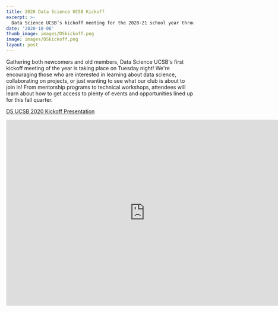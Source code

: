 ```yaml
---
title: 2020 Data Science UCSB Kickoff
excerpt: >-
  Data Science UCSB’s kickoff meeting for the 2020-21 school year through Zoom!
date: '2020-10-06'
thumb_image: images/DSkickoff.png
image: images/DSkickoff.png
layout: post
---
```

Gathering both newcomers and old members, Data Science UCSB's first kickoff meeting of the year is taking place on Tuesday night! We're encouraging those who are interested in learning about data science, collaborating on projects, or just wanting to see what our club is about to join in! From mentorship programs to technical workshops, attendees will learn about how to get access to plenty of events and opportunities lined up for this fall quarter.

[DS UCSB 2020 Kickoff Presentation](https://docs.google.com/presentation/d/13i1_5vF3XK4g-ljJU_EWcdRDkBX8IveID9scJTDiPhE/edit?usp=sharin "Kickoff")

<iframe src="https://docs.google.com/presentation/d/13i1_5vF3XK4g-ljJU_EWcdRDkBX8IveID9scJTDiPhE/edit?usp=sharing" width="745" height="500" frameborder="0" marginheight="0" marginwidth="0">Loading…</iframe>

